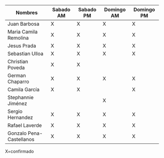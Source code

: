 | Nombres | Sabado AM | Sabado PM | Domingo AM | Domingo PM|
|---------|-----------|-----------|-----------|-----------|
| Juan Barbosa | X | X| X |X|
| Maria Camila Remolina | X |X|X|X|
| Jesus Prada |X|X|X|X|
| Sebastian Ulloa |X|X|X|X|
| Christian Poveda |X|X|||
| German Chaparro |X|X|X|X|
| Camila García |X|X||X|
| Stephannie Jiménez|||X||
| Sergio Hernandez |X|X|X|X|
|Rafael Laverde |X|X|X|X|
|Gonzalo Pena-Castellanos|X|X|X|X|
X=confirmado
